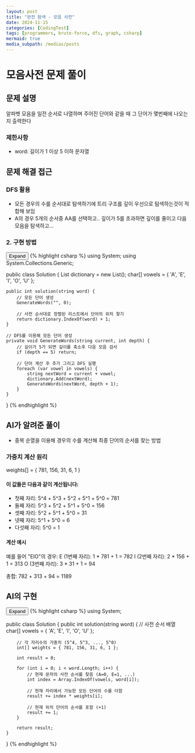 ```yaml
---
layout: post
title: "완전 탐색 - 모음 사전"
date: 2024-11-15
categories: [CodingTest]
tags: [programmers, brute-force, dfs, graph, csharp]
mermaid: true
media_subpath: /medias/posts
---
```


# 모음사전 문제 풀이

## 문제 설명
알파벳 모음을 일전 순서로 나열하며 주어진 단어와 같을 때 그 단어가 몇번째에 나오는지 출력한다

### 제한사항
- word: 길이가 1 이상 5 이하 문자열

## 문제 해결 접근

### DFS 활용
- 모든 경우의 수를 순서대로 탐색하기에 트리 구조를 깊이 우선으로 탐색하는것이 적합해 보임
- A의 경우 5개의 순서중 AA를 선택하고.. 깊이가 5를 초과하면 깊이를 줄이고 다음 모음을 탐색하고...


### 2. 구현 방법

<div class="code-block-container">
    <button class="code-toggle">Expand</button>
    {% highlight csharp %}
using System;
using System.Collections.Generic;

public class Solution {
    List<string> dictionary = new List<string>();
    char[] vowels = { 'A', 'E', 'I', 'O', 'U' };

    public int solution(string word) {
        // 모든 단어 생성
        GenerateWords("", 0);

        // 사전 순서대로 정렬된 리스트에서 단어의 위치 찾기
        return dictionary.IndexOf(word) + 1;
    }

    // DFS를 이용해 모든 단어 생성
    private void GenerateWords(string current, int depth) {
        // 길이가 5가 되면 길이를 축소후 다음 모음 검사
        if (depth == 5) return;

        // 단어 계산 후 추가 그리고 DFS 실행
        foreach (var vowel in vowels) {
            string nextWord = current + vowel;
            dictionary.Add(nextWord);
            GenerateWords(nextWord, depth + 1);
        }
    }
}
    {% endhighlight %}
</div>

## AI가 알려준 풀이
 - 중복 순열을 이용해 경우의 수를 계산해 최종 단어의 순서를 찾는 방법
### 가중치 계산 원리
weights[] = { 781, 156, 31, 6, 1 }

#### 이 값들은 다음과 같이 계산됩니다:
- 첫째 자리: 5^4 + 5^3 + 5^2 + 5^1 + 5^0 = 781
- 둘째 자리: 5^3 + 5^2 + 5^1 + 5^0 = 156
- 셋째 자리: 5^2 + 5^1 + 5^0 = 31
- 넷째 자리: 5^1 + 5^0 = 6
- 다섯째 자리: 5^0 = 1

#### 계산 예시
예를 들어 "EIO"의 경우:
E (1번째 자리): 1 * 781 + 1 = 782
I (2번째 자리): 2 * 156 + 1 = 313
O (3번째 자리): 3 * 31 + 1 = 94

총합: 782 + 313 + 94 = 1189
 
## AI의 구현
<div class="code-block-container">
    <button class="code-toggle">Expand</button>
    {% highlight csharp %}
using System;

public class Solution {
    public int solution(string word) {
        // 사전 순서 배열
        char[] vowels = { 'A', 'E', 'I', 'O', 'U' };

        // 각 자리수의 가중치 (5^4, 5^3, ..., 5^0)
        int[] weights = { 781, 156, 31, 6, 1 };

        int result = 0;

        for (int i = 0; i < word.Length; i++) {
            // 현재 문자의 사전 순서를 찾음 (A=0, E=1, ...)
            int index = Array.IndexOf(vowels, word[i]);

            // 현재 자리에서 가능한 모든 단어의 수를 더함
            result += index * weights[i];

            // 현재 위치 단어의 순서를 포함 (+1)
            result += 1;
        }

        return result;
    }
}
    {% endhighlight %}
</div>
